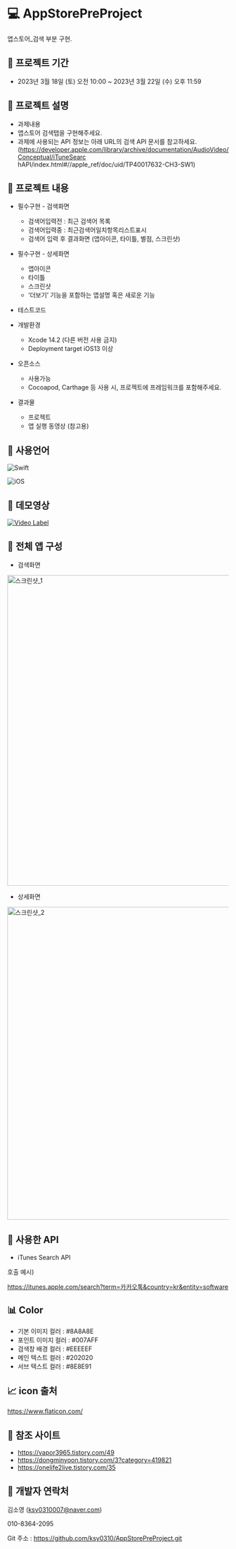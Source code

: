 
# :computer: AppStorePreProject
앱스토어_검색 부분 구현.

## :closed_book: 프로젝트 기간
* 2023년 3월 18일 (토) 오전 10:00 ~ 2023년 3월 22일 (수) 오후 11:59


## :orange_book: 프로젝트 설명
- 과제내용
- 앱스토어 검색탭을 구현해주세요.
- 과제에 사용되는 API 정보는 아래 URL의 검색 API 문서를 참고하세요. (https://developer.apple.com/library/archive/documentation/AudioVideo/Conceptual/iTuneSearc hAPI/index.html#//apple_ref/doc/uid/TP40017632-CH3-SW1)


## :ledger: 프로젝트 내용
* 필수구현 - 검색화면
	- 검색어입력전 : 최근 검색어 목록
	- 검색어입력중 : 최근검색어일치항목리스트표시
	- 검색어 입력 후 결과화면 (앱아이콘, 타이틀, 별점, 스크린샷)
* 필수구현 - 상세화면
	- 앱아이콘
	- 타이틀
	- 스크린샷
	- ‘더보기’ 기능을 포함하는 앱설명 혹은 새로운 기능
* 테스트코드

* 개발환경
	- Xcode 14.2 (다른 버전 사용 금지)
	- Deployment target iOS13 이상
* 오픈소스
	- 사용가능
	- Cocoapod, Carthage 등 사용 시, 프로젝트에 프레임워크를 포함해주세요.
* 결과물
	- 프로젝트
	- 앱 실행 동영상 (참고용)


## :green_book: 사용언어
![Swift](https://img.shields.io/badge/swift-F54A2A?style=for-the-badge&logo=swift&logoColor=white)


![iOS](https://img.shields.io/badge/iOS-000000?style=for-the-badge&logo=ios&logoColor=white)


## :blue_book: 데모영상
[![Video Label](http://img.youtube.com/vi/QNr4hns8pWM/0.jpg)](https://youtu.be/QNr4hns8pWM)



## :notebook_with_decorative_cover: 전체 앱 구성

- 검색화면

<img width="707" alt="스크린샷_1" src="https://user-images.githubusercontent.com/124762147/226907221-ea136eb6-5229-45c5-8abb-f21ae456cbd2.png">

- 상세화면 

<img width="712" alt="스크린샷_2" src="https://user-images.githubusercontent.com/124762147/226907241-2a399636-ac6f-4304-a458-993c2448ba3b.png">




## :open_file_folder: 사용한 API
- iTunes Search API

호출 예시) 


https://itunes.apple.com/search?term=카카오톡&country=kr&entity=software



## :bar_chart: Color
- 기본 이미지 컬러 : #8A8A8E
- 포인트 이미지 컬러 : #007AFF
- 검색창 배경 컬러 : #EEEEEF
- 메인 텍스트 컬러 : #202020
- 서브 텍스트 컬러 : #8E8E91



## :chart_with_upwards_trend: icon 출처
https://www.flaticon.com/



## :page_facing_up: 참조 사이트
- https://vapor3965.tistory.com/49
- https://dongminyoon.tistory.com/3?category=419821
- https://onelife2live.tistory.com/35

## :high_brightness: 개발자 연락처
김소영 (ksy0310007@naver.com)


010-8364-2095

Git 주소 : https://github.com/ksy0310/AppStorePreProject.git

